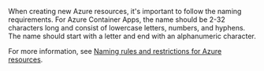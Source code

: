 When creating new Azure resources, it's important to follow the naming requirements. For Azure Container Apps, the name should be 2-32 characters long and consist of lowercase letters, numbers, and hyphens. The name should start with a letter and end with an alphanumeric character.

For more information, see [Naming rules and restrictions for Azure resources](/azure/azure-resource-manager/management/resource-name-rules#microsoftapp).

